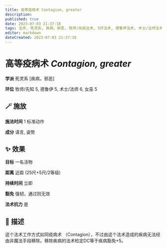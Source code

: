 ```yaml
---
title: 高等疫病术 Contagion, greater
description: 
published: true
date: 2023-07-03 21:37:18
tags: 法术, 死灵系, 疾病，邪恶, 牧师/先知法术, 5环法术, 德鲁伊法术, 术士/法师法术, 6环法术, 女巫法术
editor: markdown
dateCreated: 2023-07-03 21:37:18
---
```


# **高等疫病术** *Contagion, greater*

**学派** 死灵系 \[疾病，邪恶\] 

**环位** 牧师/先知 5, 德鲁伊 5, 术士/法师 6, 女巫 5

## 🪄 施放

**施法时间** 1 标准动作

**成分** 语言, 姿势

## ✨ 效果 

**目标** 一名活物 

**距离** 近距 (25尺+5尺/2等级)  

**持续时间** 立即 

**豁免** 强韧，通过则无效

**法术抗力** 是

## 📖 描述

这个法术工作方式如同疫病术 （Contagion），不过由这个法术造成的疾病无法经由非魔法手段移除。移除疾病的法术检定DC等于疾病豁免+5。
    